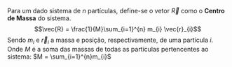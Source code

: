 Para um dado sistema de $n$ partículas, define-se o vetor $\vec{R}$ como o **Centro de Massa** do sistema.
$$\vec{R} = \frac{1}{M}\sum_{i=1}^{n} m_{i} \vec{r}_{i}$$
Sendo $m_{i}$ e $\vec{r}_{i}$ a massa e posição, respectivamente, de uma partícula $i$.
Onde $M$ é a soma das massas de todas as partículas pertencentes ao sistema: $M = \sum_{i=1}^{n}m_{i}$